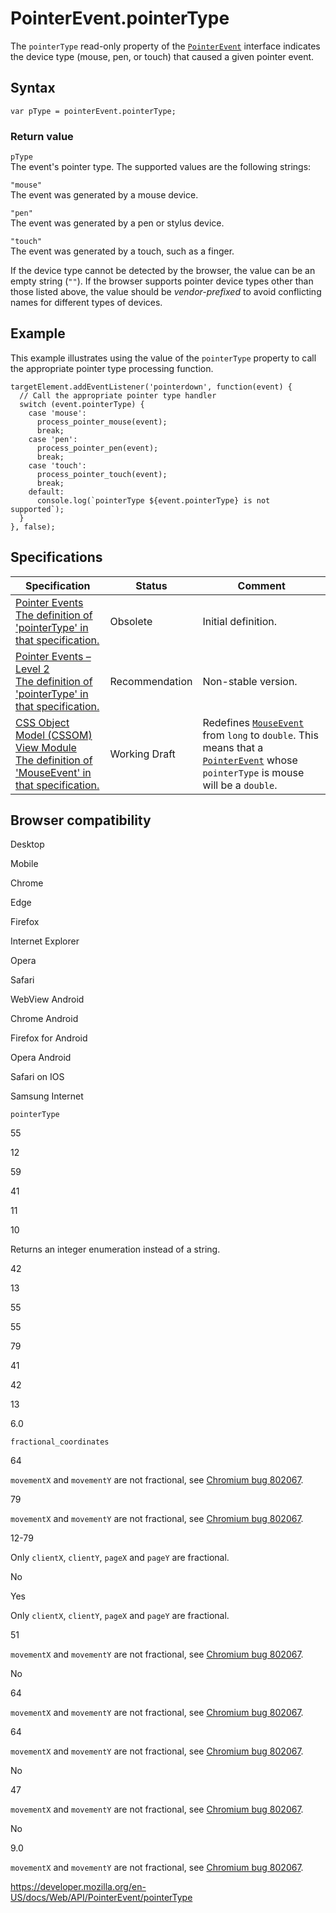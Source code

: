 PointerEvent.pointerType
========================

The `pointerType` read-only property of the [`PointerEvent`](../pointerevent) interface indicates the device type (mouse, pen, or touch) that caused a given pointer event.

Syntax
------

    var pType = pointerEvent.pointerType;

### Return value

`pType`  
The event's pointer type. The supported values are the following strings:  

`"mouse"`  
The event was generated by a mouse device.

`"pen"`  
The event was generated by a pen or stylus device.

`"touch"`  
The event was generated by a touch, such as a finger.

If the device type cannot be detected by the browser, the value can be an empty string (`""`). If the browser supports pointer device types other than those listed above, the value should be *vendor-prefixed* to avoid conflicting names for different types of devices.

Example
-------

This example illustrates using the value of the `pointerType` property to call the appropriate pointer type processing function.

    targetElement.addEventListener('pointerdown', function(event) {
      // Call the appropriate pointer type handler
      switch (event.pointerType) {
        case 'mouse':
          process_pointer_mouse(event);
          break;
        case 'pen':
          process_pointer_pen(event);
          break;
        case 'touch':
          process_pointer_touch(event);
          break;
        default:
          console.log(`pointerType ${event.pointerType} is not supported`);
      }
    }, false);

Specifications
--------------

<table><thead><tr class="header"><th>Specification</th><th>Status</th><th>Comment</th></tr></thead><tbody><tr class="odd"><td><a href="https://www.w3.org/TR/pointerevents1/#widl-PointerEventInit-pointerType">Pointer Events<br />
<span class="small">The definition of 'pointerType' in that specification.</span></a></td><td><span class="spec-obsolete">Obsolete</span></td><td>Initial definition.</td></tr><tr class="even"><td><a href="https://www.w3.org/TR/pointerevents2/#dom-pointerevent-pointertype">Pointer Events – Level 2<br />
<span class="small">The definition of 'pointerType' in that specification.</span></a></td><td><span class="spec-rec">Recommendation</span></td><td>Non-stable version.</td></tr><tr class="odd"><td><a href="https://drafts.csswg.org/cssom-view/#extensions-to-the-mouseevent-interface">CSS Object Model (CSSOM) View Module<br />
<span class="small">The definition of 'MouseEvent' in that specification.</span></a></td><td><span class="spec-wd">Working Draft</span></td><td>Redefines <a href="../mouseevent"><code>MouseEvent</code></a> from <code>long</code> to <code>double</code>. This means that a <a href="../pointerevent"><code>PointerEvent</code></a> whose <code>pointerType</code> is mouse will be a <code>double</code>.</td></tr></tbody></table>

Browser compatibility
---------------------

Desktop

Mobile

Chrome

Edge

Firefox

Internet Explorer

Opera

Safari

WebView Android

Chrome Android

Firefox for Android

Opera Android

Safari on IOS

Samsung Internet

`pointerType`

55

12

59

41

11

10

Returns an integer enumeration instead of a string.

42

13

55

55

79

41

42

13

6.0

`fractional_coordinates`

64

`movementX` and `movementY` are not fractional, see [Chromium bug 802067](https://crbug.com/802067).

79

`movementX` and `movementY` are not fractional, see [Chromium bug 802067](https://crbug.com/802067).

12-79

Only `clientX`, `clientY`, `pageX` and `pageY` are fractional.

No

Yes

Only `clientX`, `clientY`, `pageX` and `pageY` are fractional.

51

`movementX` and `movementY` are not fractional, see [Chromium bug 802067](https://crbug.com/802067).

No

64

`movementX` and `movementY` are not fractional, see [Chromium bug 802067](https://crbug.com/802067).

64

`movementX` and `movementY` are not fractional, see [Chromium bug 802067](https://crbug.com/802067).

No

47

`movementX` and `movementY` are not fractional, see [Chromium bug 802067](https://crbug.com/802067).

No

9.0

`movementX` and `movementY` are not fractional, see [Chromium bug 802067](https://crbug.com/802067).

<a href="https://developer.mozilla.org/en-US/docs/Web/API/PointerEvent/pointerType" class="_attribution-link">https://developer.mozilla.org/en-US/docs/Web/API/PointerEvent/pointerType</a>
